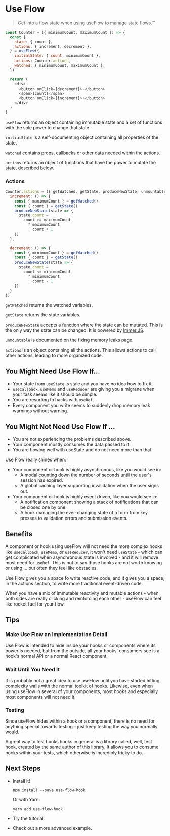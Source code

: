 # Use Flow

> Get into a flow state when using useFlow to manage state flows.™️

```js
const Counter = ({ minimumCount, maximumCount }) => {
  const {
    state: { count },
    actions: { increment, decrement },
  } = useFlow({
    initialState: { count: minimumCount },
    actions: Counter.actions,
    watched: { minimumCount, maximumCount },
  })

  return (
    <div>
      <button onClick={decrement}>-</button>
      <span>{count}</span>
      <button onClick={increment}>+</button>
    </div>
  )
}
```

`useFlow` returns an object containing immutable state and a set of functions with the sole power to change that state.

`initialState` is a self-documenting object containing all properties of the state.

`watched` contains props, callbacks or other data needed within the actions.

`actions` returns an object of functions that have the power to mutate the state, described below.

### **Actions**

```js
Counter.actions = ({ getWatched, getState, produceNewState, unmountable, actions }) => ({
  increment: () => {
    const { maximumCount } = getWatched()
    const { count } = getState()
    produceNewState(state => {
      state.count = 
        count >= maximumCount 
          ? maximumCount
          : count + 1
    })
  },

  decrement: () => {
    const { minimumCount } = getWatched()
    const { count } = getState()
    produceNewState(state => {
      state.count = 
        count <= minimumCount 
          ? minimumCount
          : count - 1
    })
  }
})
```

`getWatched` returns the watched variables.

`getState` returns the state variables.

`produceNewState` accepts a function where the state can be mutated. This is the only way the state can be changed. It is powered by [Immer JS](https://immerjs.github.io/immer/docs/introduction).

`unmountable` is documented on the fixing memory leaks page.

`actions` is an object containing all the actions. This allows actions to call other actions, leading to more organized code.

## You Might Need Use Flow If...

- Your state from `useState` is stale and you have no idea how to fix it.
- `useCallback`, `useMemo` and `useReducer` are giving you a migrane when your task seems like it should be simple.
- You are resorting to hacks with `useRef`.
- Every component you write seems to suddenly drop memory leak warnings without warning.

## You Might Not Need Use Flow If ...

- You are not experiencing the problems described above.
- Your component mostly consumes the data passed to it.
- You are flowing well with useState and do not need more than that.

Use Flow really shines when:

- Your component or hook is highly asynchronous, like you would see in:
  - A modal counting down the number of seconds until the user's session has expired.
  - A global caching layer supporting invalidation when the user signs out.
- Your component or hook is highly event driven, like you would see in:
  - A notification component showing a stack of notifications that can be closed one by one.
  - A hook managing the ever-changing state of a form from key presses to validation errors and submission events.

## Benefits

A component or hook using useFlow will not need the more complex hooks like `useCallback`, `useMemo`, or `useReducer`, it won't need `useState` - which can get complicated when asynchronous state is involved - and it will remove most need for `useRef`. This is not to say those hooks are not worth knowing or using ... but often they feel like obstacles.

Use Flow gives you a space to write reactive code, and it gives you a space, in the actions section, to write more traditional event-driven code.

When you have a mix of immutable reactivity and mutable actions - when both sides are really clicking and reinforcing each other - useFlow can feel like rocket fuel for your flow.

## Tips

### Make Use Flow an Implementation Detail

Use Flow is intended to hide inside your hooks or components where its power is needed, but from the outside, all your hooks' consumers see is a hook's normal API or a normal React component.

### Wait Until You Need It

It is probably not a great idea to use useFlow until you have started hitting complexity walls with the normal toolkit of hooks. Likewise, even when using useFlow in several of your components, most hooks and especially most components will not need it.

### Testing

Since useFlow hides within a hook or a component, there is no need for anything special towards testing - just keep testing the way you normally would.

A great way to test hooks hooks in general is a library called, well, test hook, created by the same author of this library. It allows you to consume hooks within your tests, which otherwise is incredibly tricky to do.

## Next Steps

- Install it!
  ```
  npm install --save use-flow-hook
  ```

  Or with Yarn:

  ```
  yarn add use-flow-hook
  ```

- Try the tutorial.
- Check out a more advanced example.
